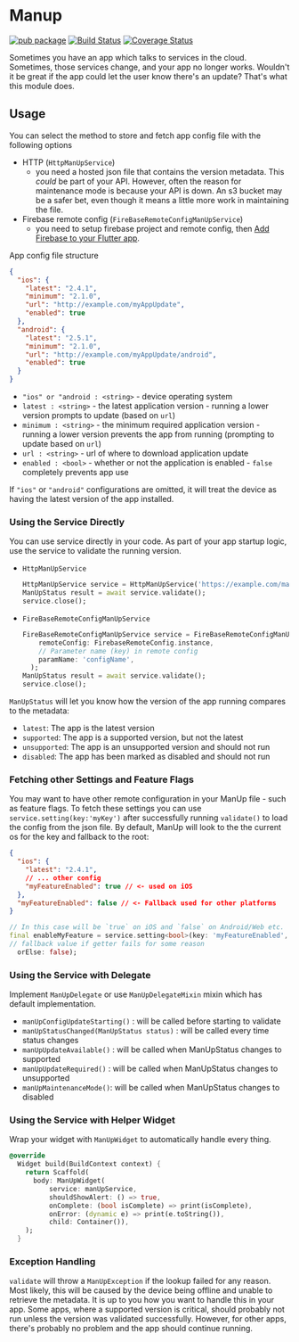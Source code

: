 # Manup

[![pub package](https://img.shields.io/pub/v/manup.svg)](https://pub.dartlang.org/packages/manup) [![Build Status](https://travis-ci.org/NextFaze/flutter_manup.svg?branch=master)](https://travis-ci.org/NextFaze/flutter_manup) [![Coverage Status](https://coveralls.io/repos/github/NextFaze/flutter_manup/badge.svg?branch=master)](https://coveralls.io/github/NextFaze/flutter_manup?branch=master)

Sometimes you have an app which talks to services in the cloud. Sometimes,
those services change, and your app no longer works. Wouldn't it be great if
the app could let the user know there's an update? That's what this module
does.

## Usage

You can select the method to store and fetch app config file with the following options

- HTTP (`HttpManUpService`)
  - you need a hosted json file that contains the version metadata. This _could_ be part of your API. However,
    often the reason for maintenance mode is because your API is down. An s3 bucket may be a safer bet,
    even though it means a little more work in maintaining the file.
- Firebase remote config (`FireBaseRemoteConfigManUpService`)
  - you need to setup firebase project and remote config, then [Add Firebase to your Flutter app](https://firebase.google.com/docs/flutter/setup?platform=ios).

App config file structure

```json
{
  "ios": {
    "latest": "2.4.1",
    "minimum": "2.1.0",
    "url": "http://example.com/myAppUpdate",
    "enabled": true
  },
  "android": {
    "latest": "2.5.1",
    "minimum": "2.1.0",
    "url": "http://example.com/myAppUpdate/android",
    "enabled": true
  }
}
```

- `"ios" or "android : <string>` - device operating system
- `latest : <string>` - the latest application version - running a lower version prompts to update (based on `url`)
- `minimum : <string>` - the minimum required application version - running a lower version prevents the app from running (prompting to update based on `url`)
- `url : <string>` - url of where to download application update
- `enabled : <bool>` - whether or not the application is enabled - `false` completely prevents app use

If `"ios"` or `"android"` configurations are omitted, it will treat the device as having the latest version of the app installed.

### Using the Service Directly

You can use service directly in your code. As part of your app startup logic, use the service to validate the running version.

- `HttpManUpService`

  ```dart
  HttpManUpService service = HttpManUpService('https://example.com/manup.json', client: http.Client());
  ManUpStatus result = await service.validate();
  service.close();
  ```

- `FireBaseRemoteConfigManUpService`

  ```dart
  FireBaseRemoteConfigManUpService service = FireBaseRemoteConfigManUpService(
      remoteConfig: FirebaseRemoteConfig.instance,
      // Parameter name (key) in remote config
      paramName: 'configName',
    );
  ManUpStatus result = await service.validate();
  service.close();
  ```

`ManUpStatus` will let you know how the version of the app running compares to the metadata:

- `latest`: The app is the latest version
- `supported`: The app is a supported version, but not the latest
- `unsupported`: The app is an unsupported version and should not run
- `disabled`: The app has been marked as disabled and should not run

### Fetching other Settings and Feature Flags

You may want to have other remote configuration in your ManUp file - such as
feature flags. To fetch these settings you can use
`service.setting(key:'myKey')` after successfully running `validate()` to load
the config from the json file. By default, ManUp will look to the the current os
for the key and fallback to the root:

```json
{
  "ios": {
    "latest": "2.4.1",
    // ... other config
    "myFeatureEnabled": true // <- used on iOS
  },
  "myFeatureEnabled": false // <- Fallback used for other platforms
}
```

```dart
// In this case will be `true` on iOS and `false` on Android/Web etc.
final enableMyFeature = service.setting<bool>(key: 'myFeatureEnabled',
// fallback value if getter fails for some reason
  orElse: false);
```

### Using the Service with Delegate

Implement `ManUpDelegate` or use `ManUpDelegateMixin` mixin which has default implementation.

- `manUpConfigUpdateStarting()` : will be called before starting to validate
- `manUpStatusChanged(ManUpStatus status)` : will be called every time status changes
- `manUpUpdateAvailable()` : will be called when ManUpStatus changes to supported
- `manUpUpdateRequired()` : will be called when ManUpStatus changes to unsupported
- `manUpMaintenanceMode()`: will be called when ManUpStatus changes to disabled

### Using the Service with Helper Widget

Wrap your widget with `ManUpWidget` to automatically handle every thing.

```dart
@override
  Widget build(BuildContext context) {
    return Scaffold(
      body: ManUpWidget(
          service: manUpService,
          shouldShowAlert: () => true,
          onComplete: (bool isComplete) => print(isComplete),
          onError: (dynamic e) => print(e.toString()),
          child: Container()),
    );
  }
```

### Exception Handling

`validate` will throw a `ManUpException` if the lookup failed for any reason. Most likely, this will be caused
by the device being offline and unable to retrieve the metadata. It is up to you how you want to handle this in your app. Some apps, where a supported version is critical, should probably not run unless the version was validated successfully. However, for other apps, there's probably no problem and the app should continue running.
